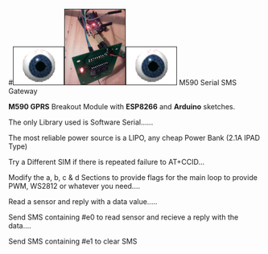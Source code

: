 #<IMG SRC="https://raw.githubusercontent.com/downtrodden/monitor/gh-pages/flame.gif" HEIGHT="75" BORDER="1"><IMG SRC="https://raw.githubusercontent.com/downtrodden/monitor/gh-pages/M590_Arduino_small.jpg" HEIGHT="150" BORDER="1"><IMG SRC="https://raw.githubusercontent.com/downtrodden/monitor/gh-pages/flame.gif" HEIGHT="75" BORDER="1"> M590 Serial SMS Gateway

<strong>M590 GPRS</strong> Breakout Module with <strong>ESP8266</strong> and <strong>Arduino</strong> sketches.

The only Library used is Software Serial......

The most reliable power source is a LIPO, any cheap Power Bank (2.1A IPAD Type)

Try a Different SIM if there is repeated failure to AT+CCID...

Modify the a, b, c & d Sections to provide flags for the main loop
to provide PWM, WS2812 or whatever you need....

Read a sensor and reply with a data value.....

Send SMS containing #e0 to read sensor and recieve a reply with the data.... 

Send SMS containing #e1 to clear SMS
